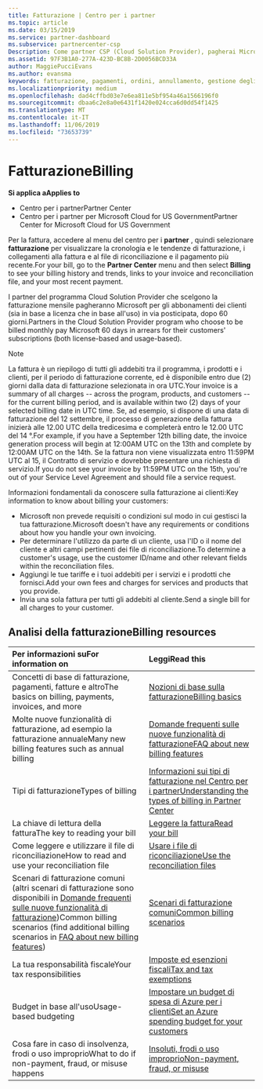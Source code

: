 ```yaml
---
title: Fatturazione | Centro per i partner
ms.topic: article
ms.date: 03/15/2019
ms.service: partner-dashboard
ms.subservice: partnercenter-csp
Description: Come partner CSP (Cloud Solution Provider), pagherai Microsoft per le sottoscrizioni in base alla licenza e in base all'uso dei tuoi clienti in via posticipata, dopo 60 giorni.
ms.assetid: 97F3B1A0-277A-423D-BC8B-2D0056BCD33A
author: MaggiePucciEvans
ms.author: evansma
keywords: fatturazione, pagamenti, ordini, annullamento, gestione degli ordini, insolvenza, frode, utilizzo improprio, imposta, esenzioni fiscali, file di riconciliazione, file riconciliazione
ms.localizationpriority: medium
ms.openlocfilehash: dad4cffbd03e7e6ea811e5bf954a46a1566196f0
ms.sourcegitcommit: dbaa6c2e8a0e6431f1420e024cca6d0dd54f1425
ms.translationtype: MT
ms.contentlocale: it-IT
ms.lasthandoff: 11/06/2019
ms.locfileid: "73653739"
---
```

# <a name="billing"></a><span data-ttu-id="b31fe-104">Fatturazione</span><span class="sxs-lookup"><span data-stu-id="b31fe-104">Billing</span></span>

<span data-ttu-id="b31fe-105">**Si applica a**</span><span class="sxs-lookup"><span data-stu-id="b31fe-105">**Applies to**</span></span>

-  <span data-ttu-id="b31fe-106">Centro per i partner</span><span class="sxs-lookup"><span data-stu-id="b31fe-106">Partner Center</span></span>
-  <span data-ttu-id="b31fe-107">Centro per i partner per Microsoft Cloud for US Government</span><span class="sxs-lookup"><span data-stu-id="b31fe-107">Partner Center for Microsoft Cloud for US Government</span></span>
 
 
<span data-ttu-id="b31fe-108">Per la fattura, accedere al menu del centro per i **partner** , quindi selezionare **fatturazione** per visualizzare la cronologia e le tendenze di fatturazione, i collegamenti alla fattura e al file di riconciliazione e il pagamento più recente.</span><span class="sxs-lookup"><span data-stu-id="b31fe-108">For your bill, go to the **Partner Center** menu and then select **Billing** to see your billing history and trends, links to your invoice and reconciliation file, and your most recent payment.</span></span>

<span data-ttu-id="b31fe-109">I partner del programma Cloud Solution Provider che scelgono la fatturazione mensile pagheranno Microsoft per gli abbonamenti dei clienti (sia in base a licenza che in base all'uso) in via posticipata, dopo 60 giorni.</span><span class="sxs-lookup"><span data-stu-id="b31fe-109">Partners in the Cloud Solution Provider program who choose to be billed monthly pay Microsoft 60 days in arrears for their customers' subscriptions (both license-based and usage-based).</span></span>

> [!NOTE]  
> <span data-ttu-id="b31fe-110">La fattura è un riepilogo di tutti gli addebiti tra il programma, i prodotti e i clienti, per il periodo di fatturazione corrente, ed è disponibile entro due (2) giorni dalla data di fatturazione selezionata in ora UTC.</span><span class="sxs-lookup"><span data-stu-id="b31fe-110">Your invoice is a summary of all charges -- across the program, products, and customers -- for the current billing period, and is available within two (2) days of your selected billing date in UTC time.</span></span> <span data-ttu-id="b31fe-111">Se, ad esempio, si dispone di una data di fatturazione del 12 settembre, il processo di generazione della fattura inizierà alle 12.00 UTC della tredicesima e completerà entro le 12.00 UTC del 14 °.</span><span class="sxs-lookup"><span data-stu-id="b31fe-111">For example, if you have a September 12th billing date, the invoice generation process will begin at 12:00AM UTC on the 13th and complete by 12:00AM UTC on the 14th.</span></span> <span data-ttu-id="b31fe-112">Se la fattura non viene visualizzata entro 11:59PM UTC al 15, il Contratto di servizio e dovrebbe presentare una richiesta di servizio.</span><span class="sxs-lookup"><span data-stu-id="b31fe-112">If you do not see your invoice by 11:59PM UTC on the 15th, you're out of your Service Level Agreement and should file a service request.</span></span> 

<span data-ttu-id="b31fe-113">Informazioni fondamentali da conoscere sulla fatturazione ai clienti:</span><span class="sxs-lookup"><span data-stu-id="b31fe-113">Key information to know about billing your customers:</span></span>

-   <span data-ttu-id="b31fe-114">Microsoft non prevede requisiti o condizioni sul modo in cui gestisci la tua fatturazione.</span><span class="sxs-lookup"><span data-stu-id="b31fe-114">Microsoft doesn't have any requirements or conditions about how you handle your own invoicing.</span></span>
-   <span data-ttu-id="b31fe-115">Per determinare l'utilizzo da parte di un cliente, usa l'ID o il nome del cliente e altri campi pertinenti dei file di riconciliazione.</span><span class="sxs-lookup"><span data-stu-id="b31fe-115">To determine a customer's usage, use the customer ID/name and other relevant fields within the reconciliation files.</span></span>
-   <span data-ttu-id="b31fe-116">Aggiungi le tue tariffe e i tuoi addebiti per i servizi e i prodotti che fornisci.</span><span class="sxs-lookup"><span data-stu-id="b31fe-116">Add your own fees and charges for services and products that you provide.</span></span>
-   <span data-ttu-id="b31fe-117">Invia una sola fattura per tutti gli addebiti al cliente.</span><span class="sxs-lookup"><span data-stu-id="b31fe-117">Send a single bill for all charges to your customer.</span></span>

## <a name="billing-resources"></a><span data-ttu-id="b31fe-118">Analisi della fatturazione</span><span class="sxs-lookup"><span data-stu-id="b31fe-118">Billing resources</span></span>
|<span data-ttu-id="b31fe-119">**Per informazioni su**</span><span class="sxs-lookup"><span data-stu-id="b31fe-119">**For information on**</span></span>   |<span data-ttu-id="b31fe-120">**Leggi**</span><span class="sxs-lookup"><span data-stu-id="b31fe-120">**Read this**</span></span>    |
|:-----------------------------|:-----------------|
|<span data-ttu-id="b31fe-121">Concetti di base di fatturazione, pagamenti, fatture e altro</span><span class="sxs-lookup"><span data-stu-id="b31fe-121">The basics on billing, payments, invoices, and  more</span></span>   |[<span data-ttu-id="b31fe-122">Nozioni di base sulla fatturazione</span><span class="sxs-lookup"><span data-stu-id="b31fe-122">Billing basics</span></span>](billing-basics.md)
|<span data-ttu-id="b31fe-123">Molte nuove funzionalità di fatturazione, ad esempio la fatturazione annuale</span><span class="sxs-lookup"><span data-stu-id="b31fe-123">Many new billing features such as annual billing</span></span>   |[<span data-ttu-id="b31fe-124">Domande frequenti sulle nuove funzionalità di fatturazione</span><span class="sxs-lookup"><span data-stu-id="b31fe-124">FAQ about new billing features</span></span>](faq-about-new-billing-features.md)|
|<span data-ttu-id="b31fe-125">Tipi di fatturazione</span><span class="sxs-lookup"><span data-stu-id="b31fe-125">Types of billing</span></span>   |[<span data-ttu-id="b31fe-126">Informazioni sui tipi di fatturazione nel Centro per i partner</span><span class="sxs-lookup"><span data-stu-id="b31fe-126">Understanding the types of billing in Partner Center</span></span>](billing-different-types.md)   |
|<span data-ttu-id="b31fe-127">La chiave di lettura della fattura</span><span class="sxs-lookup"><span data-stu-id="b31fe-127">The key to reading your bill</span></span>   |[<span data-ttu-id="b31fe-128">Leggere la fattura</span><span class="sxs-lookup"><span data-stu-id="b31fe-128">Read your bill</span></span>](read-your-bill.md)   |
|<span data-ttu-id="b31fe-129">Come leggere e utilizzare il file di riconciliazione</span><span class="sxs-lookup"><span data-stu-id="b31fe-129">How to read and use your reconciliation file</span></span>   |[<span data-ttu-id="b31fe-130">Usare i file di riconciliazione</span><span class="sxs-lookup"><span data-stu-id="b31fe-130">Use the reconciliation files</span></span>](use-the-reconciliation-files.md)|
|<span data-ttu-id="b31fe-131">Scenari di fatturazione comuni (altri scenari di fatturazione sono disponibili in [Domande frequenti sulle nuove funzionalità di fatturazione](faq-about-new-billing-features.md))</span><span class="sxs-lookup"><span data-stu-id="b31fe-131">Common billing scenarios (find additional billing scenarios in [FAQ about new billing features](faq-about-new-billing-features.md))</span></span>|[<span data-ttu-id="b31fe-132">Scenari di fatturazione comuni</span><span class="sxs-lookup"><span data-stu-id="b31fe-132">Common billing scenarios</span></span>](common-billing-scenarios.md)|
|<span data-ttu-id="b31fe-133">La tua responsabilità fiscale</span><span class="sxs-lookup"><span data-stu-id="b31fe-133">Your tax responsibilities</span></span>   | [<span data-ttu-id="b31fe-134">Imposte ed esenzioni fiscali</span><span class="sxs-lookup"><span data-stu-id="b31fe-134">Tax and tax exemptions</span></span>](tax-and-tax-exemptions.md)|
|<span data-ttu-id="b31fe-135">Budget in base all'uso</span><span class="sxs-lookup"><span data-stu-id="b31fe-135">Usage-based budgeting</span></span>    |[<span data-ttu-id="b31fe-136">Impostare un budget di spesa di Azure per i clienti</span><span class="sxs-lookup"><span data-stu-id="b31fe-136">Set an Azure spending budget for your customers</span></span>](set-an-azure-spending-budget-for-your-customers.md)|
|<span data-ttu-id="b31fe-137">Cosa fare in caso di insolvenza, frodi o uso improprio</span><span class="sxs-lookup"><span data-stu-id="b31fe-137">What to do if non-payment, fraud, or misuse happens</span></span>   |[<span data-ttu-id="b31fe-138">Insoluti, frodi o uso improprio</span><span class="sxs-lookup"><span data-stu-id="b31fe-138">Non-payment, fraud, or misuse</span></span>](non-payment--fraud--or-misuse.md)|




















